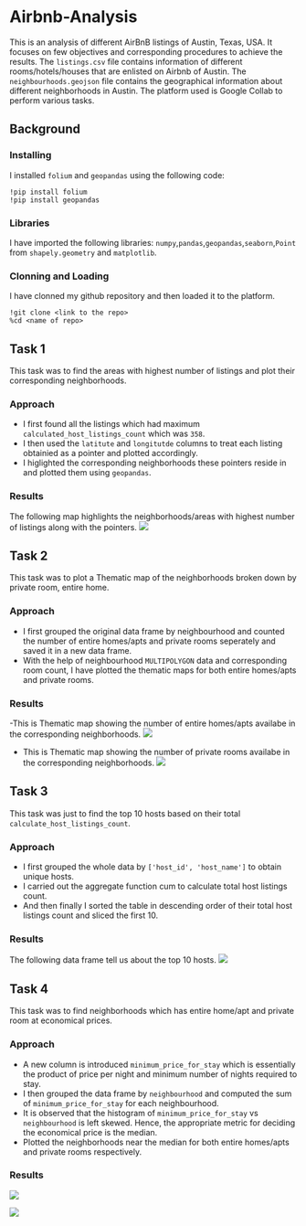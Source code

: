 # Airbnb-Analysis
This is an analysis of different AirBnB listings of Austin, Texas, USA. It focuses on few objectives and corresponding procedures to achieve the results.
The ` listings.csv ` file contains information of different rooms/hotels/houses that are enlisted on Airbnb of Austin. The `neighbourhoods.geojson` file contains the geographical information about different neighborhoods in Austin.
The platform used is Google Collab to perform various tasks.
## Background 
### Installing 
I installed `folium` and `geopandas` using the following code:
```
!pip install folium
!pip install geopandas
```
### Libraries 
I have imported the following libraries:
` numpy `,`pandas`,`geopandas`,`seaborn`,`Point` from `shapely.geometry` and `matplotlib`.
### Clonning and Loading
I have clonned my github repository and then loaded it to the platform.
```
!git clone <link to the repo>
%cd <name of repo>
```
## Task 1
This task was to find the areas with highest number of listings and plot their corresponding neighborhoods.
### Approach
- I first found all the listings which had maximum `calculated_host_listings_count` which was `358`.
- I then used the `latitute` and `longitutde` columns to treat each listing obtainied as a pointer and plotted accordingly.
- I higlighted the corresponding neighborhoods these pointers reside in and plotted them using `geopandas`.

### Results
The following map highlights the neighborhoods/areas with highest number of listings along with the pointers. 
![](https://github.com/makam2901/Airbnb-Analysis/blob/main/Areas_with_highest_listings.png)

## Task 2
This task was to plot a Thematic map of the neighborhoods broken down by private room, entire home.
### Approach
- I first grouped the original data frame by neighbourhood and counted the number of entire homes/apts and private rooms seperately and saved it in a new data frame.
- With the help of neighbourhood `MULTIPOLYGON` data and corresponding room count, I have plotted the thematic maps for both entire homes/apts and private rooms.

### Results
-This is Thematic map showing the number of entire homes/apts availabe in the corresponding neighborhoods.
![](https://github.com/makam2901/Airbnb-Analysis/blob/main/Thematic_Entire_home.png)
- This is Thematic map showing the number of private rooms availabe in the corresponding neighborhoods.
![](https://github.com/makam2901/Airbnb-Analysis/blob/main/Thematic_Private_Room.png)

## Task 3
This task was just to find the top 10 hosts based on their total `calculate_host_listings_count`.
### Approach 
- I first grouped the whole data by `['host_id', 'host_name']` to obtain unique hosts.
- I carried out the aggregate function cum to calculate total host listings count.
- And then finally I sorted the table in descending order of their total host listings count and sliced the first 10.
### Results
The following data frame tell us about the top 10 hosts.
![](https://github.com/makam2901/Airbnb-Analysis/blob/main/Top10_hosts.png)

## Task 4
This task was to find neighborhoods which has entire home/apt and private room at economical prices.
### Approach
- A new column is introduced `minimum_price_for_stay` which is essentially the product of price per night and minimum number of nights required to stay.
- I then grouped the data frame by `neighbourhood` and computed the sum of `minimum_price_for_stay` for each neighbourhood.
- It is observed that the histogram of `minimum_price_for_stay` vs `neighbourhood` is left skewed. Hence, the appropriate metric for deciding the economical price is the median.
- Plotted the neighborhoods near the median for both entire homes/apts and private rooms respectively.
### Results

![](https://github.com/makam2901/Airbnb-Analysis/blob/main/Economical_Neighborhoods_Entire_Home.png)

![](https://github.com/makam2901/Airbnb-Analysis/blob/main/Economical_Neighborhoods_Private_Room.png)
